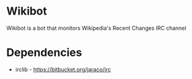Wikibot
=======
Wikibot is a bot that monitors Wikipedia's Recent Changes IRC channel

Dependencies
============
* irclib - https://bitbucket.org/jaraco/irc
